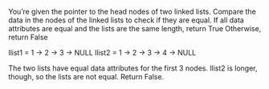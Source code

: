 You’re given the pointer to the head nodes of two linked lists. Compare the data in the nodes of the linked lists to check if they are equal. If all data attributes are equal and the lists are the same length, return True Otherwise, return False

llist1 = 1 -> 2 -> 3 -> NULL
llist2 = 1 -> 2 -> 3 -> 4 -> NULL

The two lists have equal data attributes for the first 3 nodes. llist2 is longer, though, so the lists are not equal. Return False.

